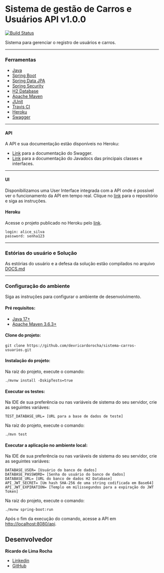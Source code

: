 # Sistema de gestão de Carros e Usuários API v1.0.0
[![Build Status](https://app.travis-ci.com/devricardorocha/sistema-carros-usuarios.svg?token=rd6y1xpgonxq1yDc1EPx&branch=develop)](https://app.travis-ci.com/devricardorocha/sistema-carros-usuarios)

Sistema para gerenciar o registro de usuários e carros.

---
### Ferramentas

*  [Java](https://www.java.com/pt_BR/)
*  [Spring Boot](https://spring.io/projects/spring-boot)
*  [Spring Data JPA](https://spring.io/projects/spring-data-jpa)
*  [Spring Security](https://spring.io/projects/spring-security)
*  [H2 Database](https://www.h2database.com/html/main.html)
*  [Apache Maven](https://maven.apache.org/)
*  [JUnit](https://junit.org/junit5/)
*  [Travis CI](https://travis-ci.com/)
*  [Heroku](https://dashboard.heroku.com/)
*  [Swagger](https://swagger.io/)
---

#### API

  A API e sua documentação estão disponíveis no Heroku:
  
  * [Link](https://sistema-carros-usuarios-36f7a5a2f523.herokuapp.com/swagger-ui/index.html) para a documentação do Swagger.
  * [Link](https://sistema-carros-usuarios-36f7a5a2f523.herokuapp.com) para a documentação do Javadocs das principais classes e interfaces.

---
#### UI

  Disponibilizamos uma User Interface integrada com a API onde é possível ver o funcionamento da API em tempo real. Clique no [link](https://github.com/devricardorocha/sistema-carros-usuarios-ui) para o repositório e siga as instruções.

  #### Heroku
  Acesse o projeto publicado no Heroku pelo [link](https://sistema-carros-usuarios-ui-ad1b5a295b14.herokuapp.com/app).

  ```
  login: alice_silva
  password: senha123
  ```

---
### Estórias do usuário e Solução

As estórias do usuário e a defesa da solução estão compilados no arquivo [DOCS.md](https://github.com/devricardorocha/sistema-carros-usuarios/blob/develop/docs/DOCS.md)

---
### Configuração do ambiente

Siga as instruções para configurar o ambiente de desenvolvimento.

#### Pré requisitos: 
* [Java 17+](https://www.oracle.com/java/technologies/javase/jdk17-archive-downloads.html)
* [Apache Maven 3.6.3+](https://maven.apache.org/download.cgi)

#### Clone do projeto:

  ```
  git clone https://github.com/devricardorocha/sistema-carros-usuarios.git
  ``` 

#### Instalação do projeto:

  Na raiz do projeto, execute o comando:
  ```
  ./mvnw install -DskipTests=true
  ```

#### Executar os testes:

  Na IDE de sua preferência ou nas variáveis de sistema do seu servidor, crie as seguintes variáves:

  ```
TEST_DATABASE_URL= [URL para a base de dados de teste]
  ```

  Na raiz do projeto, execute o comando:
  ```
  ./mvn test
  ```

#### Executar a aplicação no ambiente local:

  Na IDE de sua preferência ou nas variáveis de sistema do seu servidor, crie as seguintes variáves:

  ```
  DATABASE_USER= [Usuário do banco de dados]
  DATABASE_PASSWORD= [Senha do usuário do banco de dados]
  DATABASE_URL= [URL do banco de dados H2 Database]
  API_JWT_SECRET= [Um hash SHA-256 de uma string codificada em Base64]
  API_JWT_EXPIRATION= [Templo em milissegundos para a expiração do JWT Token]
  ```

  Na raiz do projeto, execute o comando:
  ```
  ./mvnw spring-boot:run
  ```

  Após o fim da execução do comando, acesse a API em [http://localhost:8080/api](http://localhost:8080/api).

  ## Desenvolvedor
  
   **Ricardo de Lima Rocha**
  *  [Linkedin](https://www.linkedin.com/in/ricardo-de-lima-rocha/)
  *  [GitHub](https://github.com/devricardorocha)
